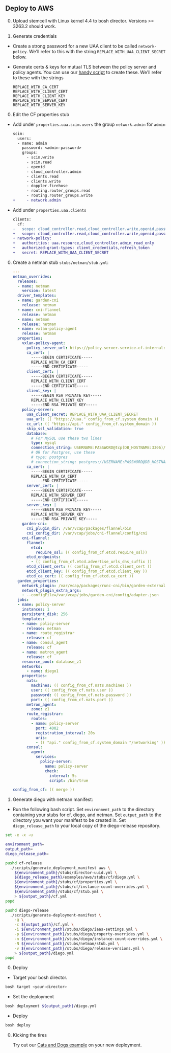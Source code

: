 ## Deploy to AWS
0. Upload stemcell with Linux kernel 4.4 to bosh director.  Versions >= 3263.2 should work.

0. Generate credentials
  - Create a strong password for a new UAA client to be called `network-policy`.  We'll refer to this
    with the string `REPLACE_WITH_UAA_CLIENT_SECRET` below.
  - Generate certs & keys for mutual TLS between the policy server and policy agents.  You can use our
    [handy script](../scripts/generate-certs) to create these.  We'll refer to these with the strings

    ```
    REPLACE_WITH_CA_CERT
    REPLACE_WITH_CLIENT_CERT
    REPLACE_WITH_CLIENT_KEY
    REPLACE_WITH_SERVER_CERT
    REPLACE_WITH_SERVER_KEY
    ```

0. Edit the CF properties stub

  - Add under `properties.uaa.scim.users` the group `network.admin` for `admin`
    ```diff
    scim:
      users:
      - name: admin
        password: <admin-password>
        groups:
          - scim.write
          - scim.read
          - openid
          - cloud_controller.admin
          - clients.read
          - clients.write
          - doppler.firehose
          - routing.router_groups.read
          - routing.router_groups.write
    +     - network.admin
    ```

  - Add under `properties.uaa.clients`

    ```diff
    clients:
      cf:
    -   scope: cloud_controller.read,cloud_controller.write,openid,password.write,cloud_controller.admin,scim.read,scim.write,doppler.firehose,uaa.user,routing.router_groups.read
    +   scope: cloud_controller.read,cloud_controller.write,openid,password.write,cloud_controller.admin,scim.read,scim.write,doppler.firehose,uaa.user,routing.router_groups.read,network.admin
    + network-policy:
    +   authorities: uaa.resource,cloud_controller.admin_read_only
    +   authorized-grant-types: client_credentials,refresh_token
    +   secret: REPLACE_WITH_UAA_CLIENT_SECRET
    ```


0. Create a netman stub `stubs/netman/stub.yml`:

    ```yaml
    ---
    netman_overrides:
      releases:
      - name: netman
        version: latest
      driver_templates:
      - name: garden-cni
        release: netman
      - name: cni-flannel
        release: netman
      - name: netmon
        release: netman
      - name: vxlan-policy-agent
        release: netman
      properties:
        vxlan-policy-agent:
          policy_server_url: https://policy-server.service.cf.internal:4003
          ca_cert: |
            -----BEGIN CERTIFICATE-----
            REPLACE_WITH_CA_CERT
            -----END CERTIFICATE-----
          client_cert: |
            -----BEGIN CERTIFICATE-----
            REPLACE_WITH_CLIENT_CERT
            -----END CERTIFICATE-----
          client_key: |
            -----BEGIN RSA PRIVATE KEY-----
            REPLACE_WITH_CLIENT_KEY
            -----END RSA PRIVATE KEY-----
        policy-server:
          uaa_client_secret: REPLACE_WITH_UAA_CLIENT_SECRET
          uaa_url: (( "https://uaa." config_from_cf.system_domain ))
          cc_url: (( "https://api." config_from_cf.system_domain ))
          skip_ssl_validation: true
          database:
            # For MySQL use these two lines
            type: mysql
            connection_string: USERNAME:PASSWORD@tcp(DB_HOSTNAME:3306)/DB_NAME
            # OR for Postgres, use these
            # type: postgres
            # connection_string: postgres://USERNAME:PASSWORD@DB_HOSTNAME:5524/DB_NAME?sslmode=disable
          ca_cert: |
            -----BEGIN CERTIFICATE-----
            REPLACE_WITH_CA_CERT
            -----END CERTIFICATE-----
          server_cert: |
            -----BEGIN CERTIFICATE-----
            REPLACE_WITH_SERVER_CERT
            -----END CERTIFICATE-----
          server_key: |
            -----BEGIN RSA PRIVATE KEY-----
            REPLACE_WITH_SERVER_KEY
            -----END RSA PRIVATE KEY-----
        garden-cni:
          cni_plugin_dir: /var/vcap/packages/flannel/bin
          cni_config_dir: /var/vcap/jobs/cni-flannel/config/cni
        cni-flannel:
          flannel:
            etcd:
              require_ssl: (( config_from_cf.etcd.require_ssl))
          etcd_endpoints:
            - (( config_from_cf.etcd.advertise_urls_dns_suffix ))
          etcd_client_cert: (( config_from_cf.etcd.client_cert ))
          etcd_client_key: (( config_from_cf.etcd.client_key ))
          etcd_ca_cert: (( config_from_cf.etcd.ca_cert ))
      garden_properties:
        network_plugin: /var/vcap/packages/runc-cni/bin/garden-external-networker
        network_plugin_extra_args:
        - --configFile=/var/vcap/jobs/garden-cni/config/adapter.json
      jobs:
      - name: policy-server
        instances: 1
        persistent_disk: 256
        templates:
        - name: policy-server
          release: netman
        - name: route_registrar
          release: cf
        - name: consul_agent
          release: cf
        - name: metron_agent
          release: cf
        resource_pool: database_z1
        networks:
          - name: diego1
        properties:
          nats:
            machines: (( config_from_cf.nats.machines ))
            user: (( config_from_cf.nats.user ))
            password: (( config_from_cf.nats.password ))
            port: (( config_from_cf.nats.port ))
          metron_agent:
            zone: z1
          route_registrar:
            routes:
            - name: policy-server
              port: 4002
              registration_interval: 20s
              uris:
              - (( "api." config_from_cf.system_domain "/networking" ))
          consul:
            agent:
              services:
                policy-server:
                  name: policy-server
                  check:
                    interval: 5s
                    script: /bin/true

    config_from_cf: (( merge ))
    ```

0. Generate diego with netman manifest:
  - Run the following bash script. Set `environment_path` to the directory containing your stubs for cf, diego, and netman.
    Set `output_path` to the directory you want your manifest to be created in.
    Set `diego_release_path` to your local copy of the diego-release repository.

  ```bash
  set -e -x -u

  environment_path=
  output_path=
  diego_release_path=

  pushd cf-release
    ./scripts/generate_deployment_manifest aws \
      ${environment_path}/stubs/director-uuid.yml \
      ${diego_release_path}/examples/aws/stubs/cf/diego.yml \
      ${environment_path}/stubs/cf/properties.yml \
      ${environment_path}/stubs/cf/instance-count-overrides.yml \
      ${environment_path}/stubs/cf/stub.yml \
      > ${output_path}/cf.yml
  popd

  pushd diego-release
    ./scripts/generate-deployment-manifest \
      -g \
      -c ${output_path}/cf.yml \
      -i ${environment_path}/stubs/diego/iaas-settings.yml \
      -p ${environment_path}/stubs/diego/property-overrides.yml \
      -n ${environment_path}/stubs/diego/instance-count-overrides.yml \
      -N ${environment_path}/stubs/netman/stub.yml \
      -v ${environment_path}/stubs/diego/release-versions.yml \
      > ${output_path}/diego.yml
  popd
  ```

0. Deploy
  - Target your bosh director.
  ```bash
  bosh target <your-director>
  ```
  - Set the deployment
  ```bash
  bosh deployment ${output_path}/diego.yml
  ```
  - Deploy
  ```bash
  bosh deploy
  ```


0. Kicking the tires

   Try out our [Cats and Dogs example](../src/example-apps/cats-and-dogs) on your new deployment.

